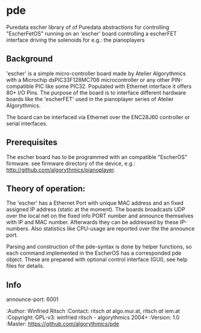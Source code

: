 pde
===

Puredata escher library of of Puredata abstractions for controlling "EscherFetOS" running on an 'escher' board controlling a escherFET interface driving the solenoids for e.g.: the pianoplayers

Background
----------

'escher' is a simple micro-controller board made by Atelier Algorythmics with a Microchip dsPIC33F128MC708 microcontroller or any other PIN-compatible PIC like some PIC32. Populated with Ethernet interface it offers 80+ I/O Pins. The purpose of the board is to interface different hardware boards like the 'escherFET' used in the pianoplayer series of Atelier Algorythmics.

The board can be interfaced via Ethernet over the ENC28J60 controller or serial
interfaces.

Prerequisites
-------------

The escher board has to be programmed with an compatible "EscherOS" firmware. see firmware directory of the device,
e.g.: http://github.com/algorythmics/pianoplayer.

Theory of operation:
--------------------

The 'escher' has a Ethernet Port with unique MAC address and an fixed assigned IP address (static at the moment). The boards broadcasts UDP over the local net on the fixed info PORT number <announce-port>  and announce themselves with IP and MAC number. Afterwards they can be addressed by these IP-numbers. Also statistics like CPU-usage are reported over the the announce port.

Parsing and construction of the pde-syntax is done by helper functions, so each command implemented in the EscherOS has a corresponded pde object. These are prepared with optional control interface (GUI), see help files for details.

Info
----

announce-port: 
 6001

:Author: Winfried Ritsch
:Contact: ritsch _at_ algo.mur.at, ritsch _at_ iem.at
:Copyright: GPL-v3: winfried ritsch -  algorythmics 2004+
:Version: 1.0
:Master: https://github.com/algorythmics/pde
